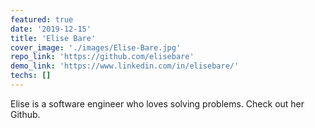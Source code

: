 ```yaml
---
featured: true
date: '2019-12-15'
title: 'Elise Bare'
cover_image: './images/Elise-Bare.jpg'
repo_link: 'https://github.com/elisebare'
demo_link: 'https://www.linkedin.com/in/elisebare/'
techs: []
---
```

Elise is a software engineer who loves solving problems. Check out her Github.